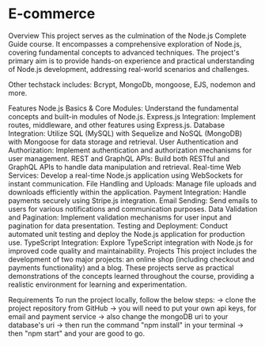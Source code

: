 # E-commerce

Overview
This project serves as the culmination of the Node.js Complete Guide course. It encompasses a comprehensive exploration of Node.js, covering fundamental concepts to advanced techniques. The project's primary aim is to provide hands-on experience and practical understanding of Node.js development, addressing real-world scenarios and challenges.

Other techstack includes: Bcrypt, MongoDb, mongoose, EJS, nodemon and more.

Features
Node.js Basics & Core Modules: Understand the fundamental concepts and built-in modules of Node.js.
Express.js Integration: Implement routes, middleware, and other features using Express.js.
Database Integration: Utilize SQL (MySQL) with Sequelize and NoSQL (MongoDB) with Mongoose for data storage and retrieval.
User Authentication and Authorization: Implement authentication and authorization mechanisms for user management.
REST and GraphQL APIs: Build both RESTful and GraphQL APIs to handle data manipulation and retrieval.
Real-time Web Services: Develop a real-time Node.js application using WebSockets for instant communication.
File Handling and Uploads: Manage file uploads and downloads efficiently within the application.
Payment Integration: Handle payments securely using Stripe.js integration.
Email Sending: Send emails to users for various notifications and communication purposes.
Data Validation and Pagination: Implement validation mechanisms for user input and pagination for data presentation.
Testing and Deployment: Conduct automated unit testing and deploy the Node.js application for production use.
TypeScript Integration: Explore TypeScript integration with Node.js for improved code quality and maintainability.
Projects
This project includes the development of two major projects: an online shop (including checkout and payments functionality) and a blog. These projects serve as practical demonstrations of the concepts learned throughout the course, providing a realistic environment for learning and experimentation.

Requirements
To run the project locally, follow the below steps:
-> clone the project repository from GitHub
-> you will need to put your own api keys, for email and payment service 
-> also change the mongoDB uri to your database's uri
-> then run the command "npm install" in your terminal
-> then "npm start" and your are good to go.